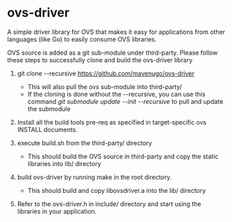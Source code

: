 ovs-driver
==========
A simple driver library for OVS that makes it easy for applications from other languages (like Go) to easily consume OVS libraries.

OVS source is added as a git sub-module under third-party.
Please follow these steps to successfully clone and build the ovs-driver library

1. git clone --recursive https://github.com/mavenugo/ovs-driver
   * This will also pull the ovs sub-module into third-party/
   * If the cloning is done without the --recursive, you can use this command *git submodule update --init --recursive* to pull and update the submodule

2. Install all the build tools pre-req as specified in target-specific ovs INSTALL documents.

3. execute build.sh from the third-party/ directory
   * This should build the OVS source in third-party and copy the static libraries into lib/ directory

4. build ovs-driver by running make in the root directory.
   * This should build and copy libovsdriver.a into the lib/ directory

5. Refer to the ovs-driver.h in include/ directory and start using the libraries in your application.

